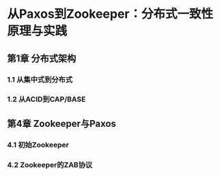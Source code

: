 # 从Paxos到Zookeeper：分布式一致性原理与实践

## 第1章 分布式架构

### 1.1 从集中式到分布式

### 1.2 从ACID到CAP/BASE

## 第4章 Zookeeper与Paxos

### 4.1 初始Zookeeper

### 4.2 Zookeeper的ZAB协议

## 